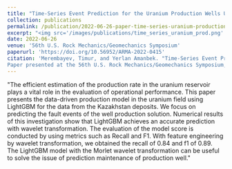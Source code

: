 ```yaml
---
title: "Time-Series Event Prediction for the Uranium Production Wells Using Machine Learning Algorithms"
collection: publications
permalink: /publication/2022-06-26-paper-time-series-uranium-production
excerpt: "<img src='/images/publications/time_series_uranium_prod.png' style='float:left;width:360px;height:120px;'>"
date: 2022-06-26
venue: '56th U.S. Rock Mechanics/Geomechanics Symposium'
paperurl: 'https://doi.org/10.56952/ARMA-2022-0415'
citation: 'Merembayev, Timur, and Yerlan Amanbek. "Time-Series Event Prediction for the Uranium Production Wells Using Machine Learning Algorithms." 
Paper presented at the 56th U.S. Rock Mechanics/Geomechanics Symposium, Santa Fe, New Mexico, USA, June 2022. doi: https://doi.org/10.56952/ARMA-2022-0415'
---
```


"The efficient estimation of the production rate in the uranium reservoir plays a vital role in the evaluation of operational performance. This paper presents 
the data-driven production model in the uranium field using LightGBM for the data from the Kazakhstan deposits. We focus on predicting the fault events of the 
well production solution. Numerical results of this investigation show that LightGBM achieves an accurate prediction with wavelet transformation. The evaluation
 of the model score is conducted by using metrics such as Recall and F1. With feature engineering by wavelet transformation, we obtained 
 the recall of 0.84 and f1 of 0.89. The LightGBM model with the Morlet wavelet transformation can be useful to solve the issue of prediction maintenance of production well."

